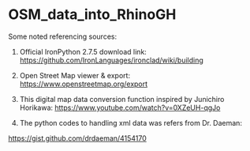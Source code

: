 # OSM_data_into_RhinoGH
Some noted referencing sources:

1. Official IronPython 2.7.5 download link:
https://github.com/IronLanguages/ironclad/wiki/building


2. Open Street Map viewer & export:
https://www.openstreetmap.org/export


3. This digital map data conversion function inspired by Junichiro Horikawa:
https://www.youtube.com/watch?v=0XZeUH-qgJo


4. The python codes to handling xml data was refers from Dr. Daeman:

https://gist.github.com/drdaeman/4154170

